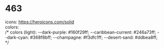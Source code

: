 # 463

icons: https://heroicons.com/solid        
colors:      
/* colors (light):
--dark-purple: #160f29ff;
--caribbean-current: #246a73ff;
--dark-cyan: #368f8bff;
--champagne: #f3dfc1ff;
--desert-sand: #ddbea8ff;
*/ 
